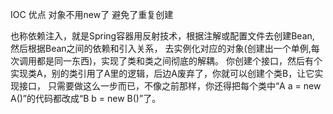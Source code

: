 IOC
优点 对象不用new了 避免了重复创建

也称依赖注入，就是Spring容器用反射技术，根据注解或配置文件去创建Bean, 然后根据Bean之间的依赖和引入关系，
去实例化对应的对象(创建出一个单例,每次调用都是同一东西)，实现了类和类之间彻底的解耦。
你创建个接口，然后有个实现类A，别的类引用了A里的逻辑，后边A废弃了，你就可以创建个类B，让它实现接口，
只需要做这么一步而已，不像之前那样，你还得把每个类中“A a = new A()”的代码都改成“B b = new B()”了。



